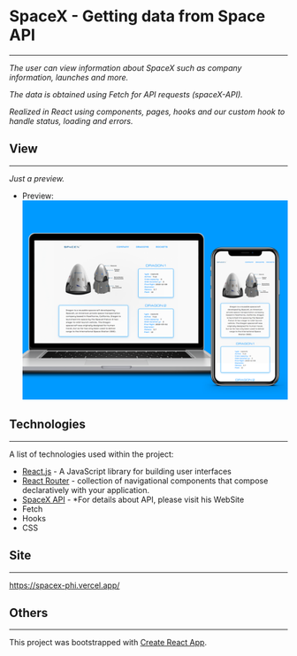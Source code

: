 # SpaceX  -  Getting data from Space API
***
_The user can view information about SpaceX such as company information, launches and more._

_The data is obtained using Fetch for API requests (spaceX-API)._

_Realized in React using components, pages, hooks and our custom hook to handle status, loading and errors._


## View
***
_Just a preview._
* Preview:<br>
![](src/images/spacex-app-screenshot.png)


## Technologies
***
A list of technologies used within the project:
* [React.js](https://reactjs.org/) - A JavaScript library for building user interfaces
* [React Router](https://reactrouter.com/) - collection of navigational components that compose declaratively with your application.
* [SpaceX API](https://docs.spacexdata.com/) - *For details about API, please visit his WebSite
* Fetch
* Hooks
* CSS


## Site
***
https://spacex-phi.vercel.app/


 ## Others
 ***

This project was bootstrapped with [Create React App](https://github.com/facebook/create-react-app).
